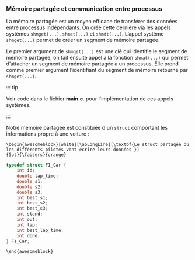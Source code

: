 ### Mémoire partagée et communication entre processus

La mémoire partagée est un moyen efficace de transférer des données entre processus indépendants.
On crée cette dernière via les appels systèmes `shmget(...)`, `shmat(...)` et `shmdt(...)`. L’appel 
système `shmget(...)` permet de créer un segment de mémoire partagée. 

Le premier argument de `shmget(...)` est une clé qui identifie le segment de mémoire partagée, on fait ensuite appel 
à la fonction `shmat(...)` qui permet d’attacher un segment de mémoire partagée à un processus. Elle prend comme premier argument 
l’identifiant du segment de mémoire retourné par `shmget(...)`. 

::: tip 

Voir code dans le fichier **main.c**. pour l'implémentation de ces appels systèmes.

:::

Notre mémoire partagée est constituée d'un `struct` comportant les informations propre à une voiture :

```{=latex}
\begin{awesomeblock}[white][\abLongLine][\textbf{Le struct partagée où les différents pilotes vont écrire leurs données }] 
{5pt}{\faUsers}{orange}
```

```{.c caption="shared struct"}
typedef struct F1_Car {
    int id;
    double lap_time;
    double s1;
    double s2;
    double s3;
    int best_s1;
    int best_s2;
    int best_s3;
    int stand;
    int out;
    int lap;
    int best_lap_time;
    int done;
} F1_Car;
```

```{=latex}
\end{awesomeblock}
```



